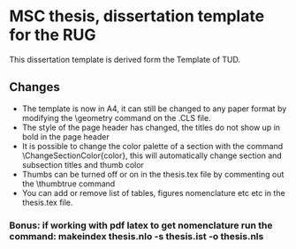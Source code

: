 # MSC thesis, dissertation template for the RUG
This dissertation template is derived form the Template of TUD.


## Changes
- The template is now in A4, it can still be changed to any paper format by modifying the \geometry command on the .CLS file.
- The style of the page header has changed, the titles do not show up in bold in the page header
- It is possible to change the color palette of a section with the command \ChangeSectionColor{color}, this will automatically change section and subsection titles and thumb color
- Thumbs can be turned off or on in the thesis.tex file by commenting out the \thumbtrue command
- You can add or remove list of tables, figures nomenclature etc etc in the thesis.tex file.

### Bonus: if working with pdf latex to get nomenclature run the command: makeindex thesis.nlo -s thesis.ist -o thesis.nls

